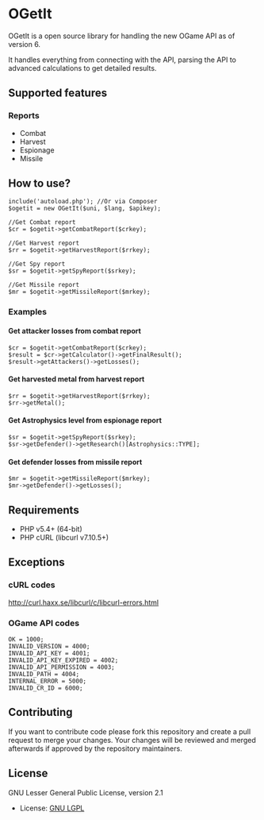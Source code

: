 # OGetIt

OGetIt is a open source library for handling the new OGame API as of version 6.

It handles everything from connecting with the API, parsing the API to advanced calculations to get detailed results.    

## Supported features
### Reports
* Combat
* Harvest
* Espionage
* Missile

## How to use?

	include('autoload.php'); //Or via Composer
	$ogetit = new OGetIt($uni, $lang, $apikey);
	
	//Get Combat report
	$cr = $ogetit->getCombatReport($crkey);
	
	//Get Harvest report
	$rr = $ogetit->getHarvestReport($rrkey);
	
	//Get Spy report
	$sr = $ogetit->getSpyReport($srkey);
	
	//Get Missile report
	$mr = $ogetit->getMissileReport($mrkey);
	
### Examples
#### Get attacker losses from combat report
	
	$cr = $ogetit->getCombatReport($crkey);
	$result = $cr->getCalculator()->getFinalResult();
	$result->getAttackers()->getLosses();
	
#### Get harvested metal from harvest report
	
	$rr = $ogetit->getHarvestReport($rrkey);
	$rr->getMetal();
	
#### Get Astrophysics level from espionage report

	$sr = $ogetit->getSpyReport($srkey);
	$sr->getDefender()->getResearch()[Astrophysics::TYPE];
	
#### Get defender losses from missile report

	$mr = $ogetit->getMissileReport($mrkey);
	$mr->getDefender()->getLosses();
	
## Requirements

* PHP v5.4+ (64-bit)
* PHP cURL (libcurl v7.10.5+)

## Exceptions

### cURL codes

http://curl.haxx.se/libcurl/c/libcurl-errors.html

### OGame API codes

	OK = 1000;
	INVALID_VERSION = 4000;
	INVALID_API_KEY = 4001;
	INVALID_API_KEY_EXPIRED = 4002;
	INVALID_API_PERMISSION = 4003;
	INVALID_PATH = 4004;
	INTERNAL_ERROR = 5000;
	INVALID_CR_ID = 6000;

## Contributing

If you want to contribute code please fork this repository and create a pull request to merge your changes.
Your changes will be reviewed and merged afterwards if approved by the repository maintainers.

## License

GNU Lesser General Public License, version 2.1

* License: [GNU LGPL](COPYING)
